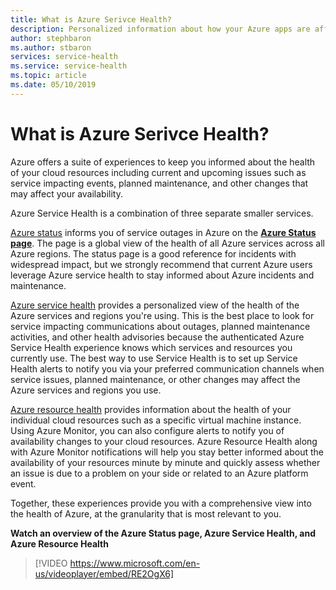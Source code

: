 ```yaml
---
title: What is Azure Serivce Health?
description: Personalized information about how your Azure apps are affected by current and future Azure service problems and maintenance. 
author: stephbaron
ms.author: stbaron
services: service-health
ms.service: service-health
ms.topic: article
ms.date: 05/10/2019
---
```

# What is Azure Serivce Health?

Azure offers a suite of experiences to keep you informed about the health of your cloud resources including current and upcoming issues such as service impacting events, planned maintenance, and other changes that may affect your availability.

Azure Service Health is a combination of three separate smaller services.

[Azure status](azure-status-overview.md) informs you of service outages in Azure on the **[Azure Status page](https://status.azure.com)**. The page is a global view of the health of all Azure services across all Azure regions. The status page is a good reference for incidents with widespread impact, but we strongly recommend that current Azure users leverage Azure service health to stay informed about Azure incidents and maintenance.

[Azure service health](service-health-overview.md) provides a personalized view of the health of the Azure services and regions you're using. This is the best place to look for service impacting communications about outages, planned maintenance activities, and other health advisories because the authenticated Azure Service Health experience knows which services and resources you currently use. The best way to use Service Health is to set up Service Health alerts to notify you via your preferred communication channels when service issues, planned maintenance, or other changes may affect the Azure services and regions you use.

[Azure resource health](resource-health-overview.md) provides information about the health of your individual cloud resources such as a specific virtual machine instance. Using Azure Monitor, you can also configure alerts to notify you of availability changes to your cloud resources. Azure Resource Health along with Azure Monitor notifications will help you stay better informed about the availability of your resources minute by minute and quickly assess whether an issue is due to a problem on your side or related to an Azure platform event.

Together, these experiences provide you with a comprehensive view into the health of Azure, at the granularity that is most relevant to you.

**Watch an overview of the Azure Status page, Azure Service Health, and Azure Resource Health**

>[!VIDEO https://www.microsoft.com/en-us/videoplayer/embed/RE2OgX6]
